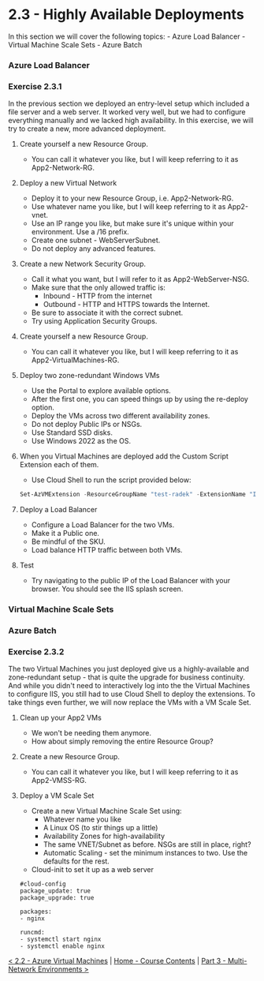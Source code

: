 # 2.3 - Highly Available Deployments

In this section we will cover the following topics:
    - Azure Load Balancer
    - Virtual Machine Scale Sets
    - Azure Batch

### Azure Load Balancer


### Exercise 2.3.1

In the previous section we deployed an entry-level setup which included a file server and a web server. It worked very well, but we had to configure everything manually and we lacked high availability. 
In this exercise, we will try to create a new, more advanced deployment.

1) Create yourself a new Resource Group.
    - You can call it whatever you like, but I will keep referring to it as App2-Network-RG.

2) Deploy a new Virtual Network
    - Deploy it to your new Resource Group, i.e. App2-Network-RG.
    - Use whatever name you like, but I will keep referring to it as App2-vnet.
    - Use an IP range you like, but make sure it's unique within your environment. Use a /16 prefix.
    - Create one subnet - WebServerSubnet.
    - Do not deploy any advanced features.

3) Create a new Network Security Group.
    - Call it what you want, but I will refer to it as App2-WebServer-NSG.
    - Make sure that the only allowed traffic is:
        - Inbound - HTTP from the internet
        - Outbound - HTTP and HTTPS towards the Internet.
    - Be sure to associate it with the correct subnet.
    - Try using Application Security Groups.

4) Create yourself a new Resource Group.
    - You can call it whatever you like, but I will keep referring to it as App2-VirtualMachines-RG.

5) Deploy two zone-redundant Windows VMs
    - Use the Portal to explore available options.  
    - After the first one, you can speed things up by using the re-deploy option.
    - Deploy the VMs across two different availability zones.
    - Do not deploy Public IPs or NSGs.
    - Use Standard SSD disks.
    - Use Windows 2022 as the OS.

6) When you Virtual Machines are deployed add the Custom Script Extension each of them. 
    - Use Cloud Shell to run the script provided below:

    ```PowerShell
    Set-AzVMExtension -ResourceGroupName "test-radek" -ExtensionName "IIS" -VMName "testradek" -Location "SwedenCentral" -Publisher Microsoft.Compute -ExtensionType CustomScriptExtension -TypeHandlerVersion 1.8 -SettingString '{"commandToExecute":"powershell Add-WindowsFeature Web-Server; powershell Add-Content -Path \"C:\\inetpub\\wwwroot\\Default.htm\" -Value $($env:computername)"}'
    ```

7) Deploy a Load Balancer 
    - Configure a Load Balancer for the two VMs.
    - Make it a Public one.
    - Be mindful of the SKU.
    - Load balance HTTP traffic between both VMs.

8) Test
    - Try navigating to the public IP of the Load Balancer with your browser. You should see the IIS splash screen. 


### Virtual Machine Scale Sets


### Azure Batch


### Exercise 2.3.2

The two Virtual Machines you just deployed give us a highly-available and zone-redundant setup - that is quite the upgrade for business continuity. And while you didn't need to interactively log into the the Virtual Machines to configure IIS, you still had to use Cloud Shell to deploy the extensions. 
To take things even further, we will now replace the VMs with a VM Scale Set.

1) Clean up your App2 VMs
    - We won't be needing them anymore.
    - How about simply removing the entire Resource Group?

2) Create a new Resource Group.
    - You can call it whatever you like, but I will keep referring to it as App2-VMSS-RG.

3) Deploy a VM Scale Set
    - Create a new Virtual Machine Scale Set using:
        - Whatever name you like
        - A Linux OS (to stir things up a little)
        - Availability Zones for high-availability
        - The same VNET/Subnet as before. NSGs are still in place, right?
        - Automatic Scaling - set the minimum instances to two. Use the defaults for the rest.
    - Cloud-init to set it up as a web server

    ```Cloud-Init
    #cloud-config
    package_update: true
    package_upgrade: true

    packages:
    - nginx

    runcmd:
    - systemctl start nginx
    - systemctl enable nginx
    ```


[< 2.2 - Azure Virtual Machines](./azureVirtualMachines.md) | [Home - Course Contents](../Contents.md) |  [ Part 3 - Multi-Network Environments >](../Part3/partThreeIndex.md)